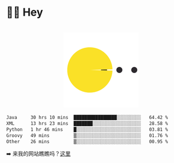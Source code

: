 
# 👋🏻 Hey
<div align="center">
	<br>
	<img src="https://raw.githubusercontent.com/Aniket965/Aniket965/master/pacman.svg?sanitize=true" width="200" height="200">
	<br>
</div>

<!--START_SECTION:waka-->
```text
Java     30 hrs 10 mins  ████████████████░░░░░░░░░   64.42 % 
XML      13 hrs 23 mins  ███████░░░░░░░░░░░░░░░░░░   28.58 % 
Python   1 hr 46 mins    █░░░░░░░░░░░░░░░░░░░░░░░░   03.81 % 
Groovy   49 mins         ▒░░░░░░░░░░░░░░░░░░░░░░░░   01.76 % 
Other    26 mins         ▒░░░░░░░░░░░░░░░░░░░░░░░░   00.95 % 
```
<!--END_SECTION:waka-->

 ➡️  来我的网站瞧瞧吗？[这里](https://www.shaolongfei.com)
